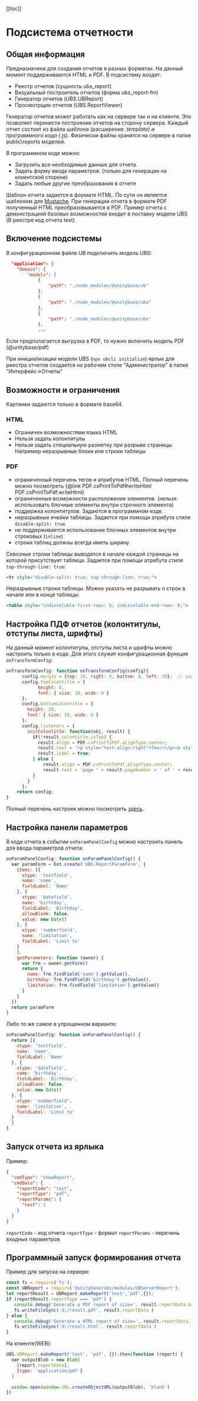 ﻿[[toc]]

# Подсистема отчетности

## Общая информация
Предназначена для создания отчетов в разных форматах. На данный момент поддерживаются HTML и PDF. В подсистему входят: 

 - Реестр отчетов (сущность ubs_report)
 - Визуальный построитель отчетов (форма ubs_report-fm) 
 - Генератор отчетов (UBS.UBReport) 
 - Просмотрщик отчетов (UBS.ReportViewer)

Генератор отчетов может работать как на сервере так и на клиенте. Это позволяет перенести построение отчетов на сторону сервера.
Каждый отчет состоит из файла шаблона (расширение *.template) и программного кода (*.js). 
Физически файлы хранятся на сервере в папке public\reports моделей. 

В программном коде можно: 

 - Загрузить все необходимые данные для отчета.
 - Задать форму ввода параметров. (только для генерации на клиентской стороне)
 - Задать любые другие преобразования в отчете

Шаблон отчета задается в формате HTML. По сути он является шаблоном для [Mustache](http://mustache.github.io/mustache.5.html).
При генерации отчета в формате PDF полученный HTML преобразовывается в PDF. Пример отчета с демонстрацией базовых возможностей входит 
в поставку модели UBS (В реестре код отчета test).

## Включение подсистемы
В конфигурационном файле UB подключить модель UBS:  
```json
  "application": {
    "domain": {
        "models": [
            {
                "path": "./node_modules/@unitybase/ub"
            },
            {
                "path": "./node_modules/@unitybase/uba"
            },
            {
                "path": "./node_modules/@unitybase/ubs"
            },
            ...
```
Если предполагается выгрузка в PDF, то нужно включить модель PDF (@unitybase/pdf)

При инициализации модели UBS (`npx ubcli initialize`) ярлык для реестра отчетов создается на рабочем столе "Администратор"
в папке "Интерфейс->Отчеты" 

## Возможности и ограничения

Картинки задаются только в формате base64.

### HTML

 - Ограничен возможностями языка HTML 
 - Нельзя задать колонтитулы
 - Нельзя задать специальную разметку при разрыве страницы. Например неразрывные блоки или строки таблицы

### PDF 

 - ограниченный перечень тегов и атрибутов HTML.
   Полный перечень можно посмотреть {@link PDF.csPrintToPdf#writeHtml PDF.csPrintToPdf.writeHtml}
 - ограниченные возможности расположения элементов. (нельзя использовать блочные элементы внутри строчного элемента) 
 - поддержка колонтитулов. Задаются в программном коде.
 - неразрывные ячейки таблицы. Задается при помощи атрибута стиля `disable-split: true`.
 - не поддерживается использование блочных элементов внутри строковых (`inline`)
 - строки таблиц должны всегда иметь ширину

Сквозные строки таблицы выводятся в начале каждой страницы на которой присутствует таблица. 
Задается при помощи атрибута стиля `top-through-line: true`:  
```html
<tr style="disable-split: true; top-through-line: true;">
```

Неразрывные строки таблицы. Можно указать не разрывать n строк в начале или в конце таблицы:  
```html
<table style="indissoluble-first-rows: 5; indissoluble-end-rows: 6;">
```
	
## Настройка ПДФ отчетов (колонтитулы, отступы листа, шрифты)

На данный момент колонтитулы, отступы листа и шрифты можно настроить только в коде. 
Для этого служит конфигурационная функция `onTransformConfig`:  
```javascript
onTransformConfig: function onTransformConfig(config){
      config.margin = {top: 10, right: 8, bottom: 8, left: 20};  // page padding
      config.topColontitle = {
            height: 8,
            font: { size: 10, wide: 0 }
      };
      config.bottomColontitle = {
        height: 28,
        font: { size: 10, wide: 0 }
      };
      config.listeners = {
        initColontitle: function(obj, result) {
          if(!result.colontitle.isTop) {
            result.align = PDF.csPrintToPdf.alignType.center;
            result.text = '<p style="text-align:right">Текст</p><p style="text-align:left"> в верхнем колонтитуле <b>created</b> ' + result.currentDate ;
            result.isXml = true;
          } else {
              result.align = PDF.csPrintToPdf.alignType.center;
              result.text = 'page ' + result.pageNumber + ' of ' + result.totalPages;
          }
        }
      };
    return config;
}
```
Полный перечень настроек можно посмотреть [здесь](index.html#!/api/PDF.csPrintToPdf).

## Настройка панели параметров

В коде отчета в событии `onParamPanelConfig` можно настроить панель для ввода параметров отчета:  
```javascript
onParamPanelConfig: function onParamPanelConfig() {
  var paramForm = Ext.create('UBS.ReportParamForm', {
    items: [{
      xtype: 'textfield',
      name: 'name',
      fieldLabel: 'Name'
    }, {
      xtype: 'datefield',
      name: 'birthday',
      fieldLabel: 'Birthday',
      allowBlank: false,
      value: new Date()
    }, {
      xtype: 'numberfield',
      name: 'limitation',
      fieldLabel: 'Limit to'
    }
    ],
    getParameters: function (owner) {
      var frm = owner.getForm()
      return {
        name: frm.findField('name').getValue(),
        birthday: frm.findField('birthday').getValue(),
        limitation: frm.findField('limitation').getValue()
      }
    }
  })
  return paramForm
}
```
Либо то же самое в упрощенном варианте:  
```javascript
onParamPanelConfig: function onParamPanelConfig() {
  return [{
    xtype: 'textfield',
    name: 'name',
    fieldLabel: 'Name'
  }, {
    xtype: 'datefield',
    name: 'birthday',
    fieldLabel: 'Birthday',
    allowBlank: false,
    value: new Date()
  }, {
    xtype: 'numberfield',
    name: 'limitation',
    fieldLabel: 'Limit to'
  }
  ]
}
```

## Запуск отчета из ярлыка

Пример:  
```json
{
  "cmdType": "showReport",
  "cmdData": {
    "reportCode": "test",
    "reportType": "pdf",
    "reportParams": {
      "test": 1
    }
  }
}
```

`reportCode` - код отчета
`reportType` - формат
`reportParams` - перечень входных параметров

## Программный запуск формирования отчета

Пример для запуска на сервере:  
```javascript
const fs = require('fs');
const UBReport = require('@unitybase/ubs/modules/UBServerReport');
let reportResult = UBReport.makeReport('test','pdf',{});
if (reportResult.reportType === 'pdf') {
   console.debug('Generate a PDF report of size=', result.reportData.byteLength)
   fs.writeFileSync('d:/result.pdf', result.reportData )
} else {
   console.debug('Generate a HTML report of size=', result.reportData.length)
   fs.writeFileSync('d:/result.html', result.reportData )
}
```

На клиенте(WEB):  
```javascript
UBS.UBReport.makeReport('test', 'pdf', {}).then(function (report) {
  var outputBlob = new Blob(
    [report.reportData],
    {type: 'application/pdf'}
  )

  window.open(window.URL.createObjectURL(outputBlob), 'blank')
})
```
